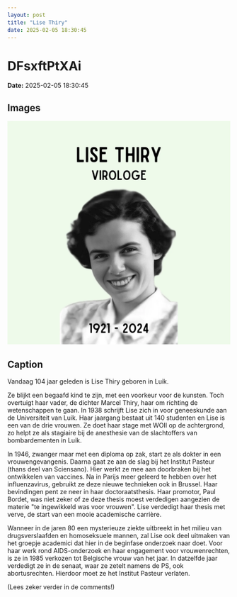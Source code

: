 ```yaml
---
layout: post
title: "Lise Thiry"
date: 2025-02-05 18:30:45
---
```


# DFsxftPtXAi

**Date:** 2025-02-05 18:30:45

## Images

![Image](../images/DFsxftPtXAi_0.webp)

## Caption

Vandaag 104 jaar geleden is Lise Thiry geboren in Luik. 

Ze blijkt een begaafd kind te zijn, met een voorkeur voor de kunsten. Toch overtuigt haar vader, de dichter Marcel Thiry, haar om richting de wetenschappen te gaan. In 1938 schrijft Lise zich in voor geneeskunde aan de Universiteit van Luik. Haar jaargang bestaat uit 140 studenten en Lise is een van de drie vrouwen. Ze doet haar stage met WOII op de achtergrond, zo helpt ze als stagiaire bij de anesthesie van de slachtoffers van bombardementen in Luik. 

In 1946, zwanger maar met een diploma op zak, start ze als dokter in een vrouwengevangenis. Daarna gaat ze aan de slag bij het Institut Pasteur (thans deel van Sciensano). Hier werkt ze mee aan doorbraken bij het ontwikkelen van vaccines. Na in Parijs meer geleerd te hebben over het influenzavirus, gebruikt ze deze nieuwe technieken ook in Brussel. Haar bevindingen pent ze neer in haar doctoraatsthesis. Haar promotor, Paul Bordet, was niet zeker of ze deze thesis moest verdedigen aangezien de materie "te ingewikkeld was voor vrouwen". Lise verdedigt haar thesis met verve, de start van een mooie academische carrière. 

Wanneer in de jaren 80 een mysterieuze ziekte uitbreekt in het milieu van drugsverslaafden en homoseksuele mannen, zal Lise ook deel uitmaken van het groepje academici dat hier in de beginfase onderzoek naar doet. Voor haar werk rond AIDS-onderzoek en haar engagement voor vrouwenrechten, is ze in 1985 verkozen tot Belgische vrouw van het jaar. In datzelfde jaar verdedigt ze in de senaat, waar ze zetelt namens de PS, ook abortusrechten. Hierdoor moet ze het Institut Pasteur verlaten. 

(Lees zeker verder in de comments!)

